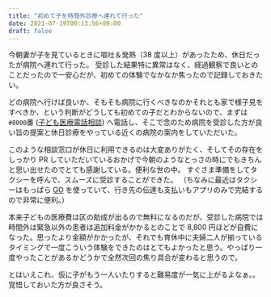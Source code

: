 ```yaml
---
title: "初めて子を時間外診療へ連れて行った"
date: 2021-07-19T00:13:56+09:00
draft: false
---
```


今朝妻が子を見ているときに嘔吐＆発熱（38 度以上）があったため、休日だったが病院へ連れて行った。
受診した結果特に異常はなく、経過観察で良いとのことだったので一安心だが、初めての体験でなかなか焦ったので記録しておきたい。

どの病院へ行けば良いか、そもそも病院に行くべきなのかそれとも家で様子見をすべきか、という判断がどうしても初めての子だとわからないので、まずは `#8000`番 ([子ども医療電話相談](https://www.mhlw.go.jp/topics/2006/10/tp1010-3.html)) へ電話し、そこで念のため病院を受診した方が良い旨の提案と休日診療をやっている近くの病院の案内をしていただいた。

このような相談窓口が休日に利用できるのは大変ありがたく、そしてその存在をしっかり PR していただいているおかげで今朝のようなとっさの時にでもきちんと思い出せたのでとても感謝している。便利な世の中。
すぐさま準備をしてタクシーを呼んで、スムーズに受診することができた。
（ちなみに最近はタクシーはもっぱら [GO](https://go.mo-t.com/) を使っていて、行き先の伝達も支払いもアプリのみで完結するので非常に便利。）

本来子どもの医療費は区の助成が出るので無料になるのだが、受診した病院では時間外は緊急以外の患者は追加料金がかかるとのことで 8,800 円ほどが自費になった。思ったより金額がかかったが、それでも育休中に夫婦二人が揃っているタイミングで一度こういう体験をできたのはとてもよかったと思う。やっぱり一度やったことがあるかどうかで全然次回の焦り具合が変わると思うので。

とはいえこれ、仮に子がもう一人いたりすると難易度が一気に上がるよなぁ。。覚悟しておいた方が良さそう。
